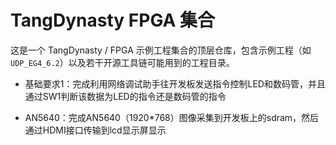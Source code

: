 # TangDynasty FPGA 集合

这是一个 TangDynasty / FPGA 示例工程集合的顶层仓库，包含示例工程（如 `UDP_EG4_6.2`）以及若干开源工具链可能用到的工程目录。

- 基础要求1：完成利用网络调试助手往开发板发送指令控制LED和数码管，并且通过SW1判断该数据为LED的指令还是数码管的指令

- AN5640：完成AN5640（1920*768）图像采集到开发板上的sdram，然后通过HDMI接口传输到lcd显示屏显示

